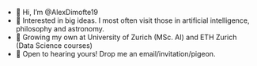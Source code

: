 - 👋 Hi, I’m @AlexDimofte19
- 👀 Interested in big ideas. I most often visit those in artificial intelligence, philosophy and astronomy.
- 🌱 Growing my own at University of Zurich (MSc. AI) and ETH Zurich (Data Science courses)
- 💞️ Open to hearing yours! Drop me an email/invitation/pigeon.

<!---
AlexDimofte19/AlexDimofte19 is a ✨ special ✨ repository because its `README.md` (this file) appears on your GitHub profile.
You can click the Preview link to take a look at your changes.
--->

